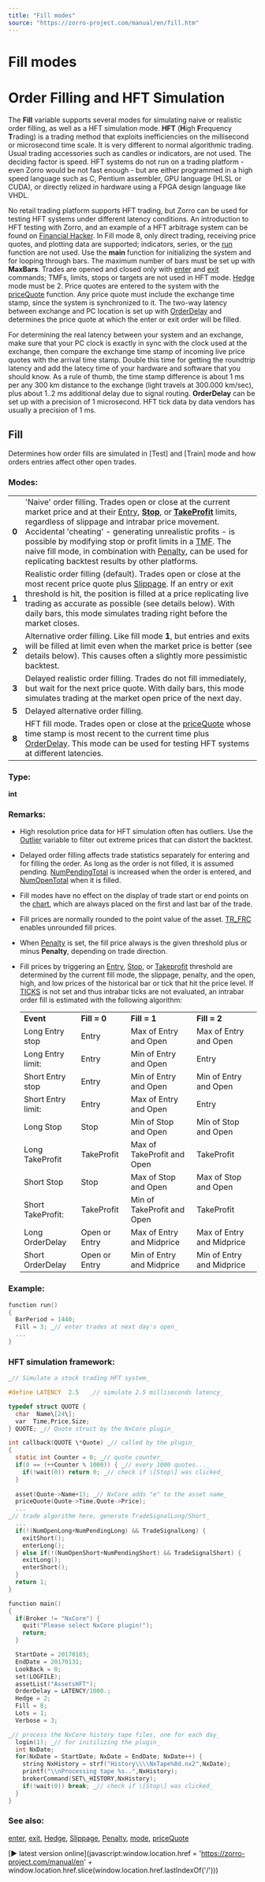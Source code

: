 ```yaml
---
title: "Fill modes"
source: "https://zorro-project.com/manual/en/fill.htm"
---
```


# Fill modes

# Order Filling and HFT Simulation

The **Fill** variable supports several modes for simulating naive or realistic order filling, as well as a HFT simulation mode. **HFT** (**H**igh **F**requency **T**rading) is a trading method that exploits inefficiencies on the millisecond or microsecond time scale. It is very different to normal algorithmic trading. Usual trading accessories such as candles or indicators, are not used. The deciding factor is speed. HFT systems do not run on a trading platform - even Zorro would be not fast enough - but are either programmed in a high speed language such as C, Pentium assembler, GPU language (HLSL or CUDA), or directly relized in hardware using a FPGA design language like VHDL.

No retail trading platform supports HFT trading, but Zorro can be used for testing HFT systems under different latency conditions. An introduction to HFT testing with Zorro, and an example of a HFT arbitrage system can be found on [Financial Hacker](http://www.financial-hacker.com/hacking-hft-systems/). In Fill mode 8, only direct trading, receiving price quotes, and plotting data are supported; indicators, series, or the [run](088_run.md) function are not used. Use the **main** function for initializing the system and for looping through bars. The maximum number of bars must be set up with **MaxBars**. Trades are opened and closed only with [enter](buylong.md) and [exit](selllong.md) commands; TMFs, limits, stops or targets are not used in HFT mode. [Hedge](019_Hedge_modes.md) mode must be 2. Price quotes are entered to the system with the [priceQuote](022_Price_History.md) function. Any price quote must include the exchange time stamp, since the system is synchronized to it. The two-way latency between exchange and PC location is set up with [OrderDelay](timewait.md) and determines the price quote at which the enter or exit order will be filled.

For determining the real latency between your system and an exchange, make sure that your PC clock is exactly in sync with the clock used at the exchange, then compare the exchange time stamp of incoming live price quotes with the arrival time stamp. Double this time for getting the roundtrip latency and add the latecy time of your hardware and software that you should know. As a rule of thumb, the time stamp difference is about 1 ms per any 300 km distance to the exchange (light travels at 300.000 km/sec), plus about 1..2 ms additional delay due to signal routing. **OrderDelay** can be set up with a precision of 1 microsecond. HFT tick data by data vendors has usually a precision of 1 ms.

## Fill

Determines how order fills are simulated in \[Test\] and \[Train\] mode and how orders entries affect other open trades.

### Modes:

<table border="0"><tbody><tr><td><strong>0</strong></td><td>'Naive' order filling. Trades open or close at the current market price and at their <a href="stop.htm">Entry</a>, <strong><a href="stop.htm">Stop</a></strong>, or <strong><a href="stop.htm">TakeProfit</a></strong> limits, regardless of slippage and intrabar price movement. Accidental 'cheating' - generating unrealistic profits - is possible by modifying stop or profit limits in a <a href="trade.htm">TMF</a>. The naive fill mode, in combination with <a href="spread.htm">Penalty</a>, can be used for replicating backtest results by other platforms.</td></tr><tr><td><strong>1</strong></td><td>Realistic order filling (default). Trades open or close at the most recent price quote plus <a href="spread.htm">Slippage</a>. If an entry or exit threshold is hit, the position is filled at a price replicating live trading as accurate as possible (see details below). With daily bars, this mode simulates trading right before the market closes.</td></tr><tr><td><strong>2</strong></td><td>Alternative order filling. Like fill mode <strong>1</strong>, but entries and exits will be filled at limit even when the market price is better (see details below). This causes often a slightly more pessimistic backtest.</td></tr><tr><td><strong>3</strong></td><td>Delayed realistic order filling. Trades do not fill immediately, but wait for the next price quote. With daily bars, this mode simulates trading at the market open price of the next day.</td></tr><tr><td><strong>5</strong></td><td>Delayed alternative order filling.</td></tr><tr><td><strong>8</strong></td><td>HFT fill mode. Trades open or close at the <a href="price.htm">priceQuote</a> whose time stamp is most recent to the current time plus <a href="timewait.htm">OrderDelay</a>. This mode can be used for testing HFT systems at different latencies.</td></tr></tbody></table>

  

### Type:

**int**

### Remarks:

*   High resolution price data for HFT simulation often has outliers. Use the [Outlier](187_TickTime_MaxRequests.md) variable to filter out extreme prices that can distort the backtest.
*   Delayed order filling affects trade statistics separately for entering and for filling the order. As long as the order is not filled, it is assumed pending. [NumPendingTotal](winloss.md) is increased when the order is entered, and [NumOpenTotal](winloss.md) when it is filled.
*   Fill modes have no effect on the display of trade start or end points on the [chart](011_Chart_Viewer_Debugger.md), which are always placed on the first and last bar of the trade.
*   Fill prices are normally rounded to the point value of the asset. [TR\_FRC](018_TradeMode.md) enables unrounded fill prices.
*   When [Penalty](191_Spread_Commission.md) is set, the fill price always is the given threshold plus or minus **Penalty**, depending on trade direction.
*   Fill prices by triggering an [Entry](188_Stop_Profit_Trail_Entry.md), [Stop](188_Stop_Profit_Trail_Entry.md), or [Takeprofit](188_Stop_Profit_Trail_Entry.md) threshold are determined by the current fill mode, the slippage, penalty, and the open, high, and low prices of the historical bar or tick that hit the price level. If [TICKS](018_TradeMode.md) is not set and thus intrabar ticks are not evaluated, an intrabar order fill is estimated with the following algorithm:  
      
    
    <table><tbody><tr><td><strong>Event</strong></td><td><strong>Fill = 0</strong></td><td><strong>Fill = 1</strong></td><td><strong>Fill = 2</strong></td></tr><tr><td>Long Entry stop</td><td>Entry</td><td>Max of Entry and Open</td><td>Max of Entry and Open</td></tr><tr><td>Long Entry limit:</td><td>Entry</td><td>Min of Entry and Open</td><td>Entry</td></tr><tr><td>Short Entry stop</td><td>Entry</td><td>Min of Entry and Open</td><td>Min of Entry and Open</td></tr><tr><td>Short Entry limit:</td><td>Entry</td><td>Max of Entry and Open</td><td>Entry</td></tr><tr><td>Long Stop</td><td>Stop</td><td>Min of Stop and Open</td><td>Min of Stop and Open</td></tr><tr><td>Long TakeProfit</td><td>TakeProfit</td><td>Max of TakeProfit and Open</td><td>TakeProfit</td></tr><tr><td>Short Stop</td><td>Stop</td><td>Max of Stop and Open</td><td>Max of Stop and Open</td></tr><tr><td>Short TakeProfit:</td><td>TakeProfit</td><td>Min of TakeProfit and Open</td><td>TakeProfit</td></tr><tr><td>Long OrderDelay</td><td>Open or Entry</td><td>Max of Entry and Midprice</td><td>Max of Entry and Midprice</td></tr><tr><td>Short OrderDelay</td><td>Open or Entry</td><td>Min of Entry and Midprice</td><td>Min of Entry and Midprice</td></tr></tbody></table>
    

### Example:

```c
function run()
{
  BarPeriod = 1440;
  Fill = 3; _// enter trades at next day's open_ 
  ...
}
```

### HFT simulation framework:

```c
_// Simulate a stock trading HFT system_

#define LATENCY  2.5   _// simulate 2.5 milliseconds latency_

typedef struct QUOTE {
  char  Name\[24\];
  var  Time,Price,Size;
} QUOTE; _// Quote struct by the NxCore plugin_

int callback(QUOTE \*Quote) _// called by the plugin_
{
  static int Counter = 0; _// quote counter_
  if(0 == (++Counter % 1000)) { _// every 1000 quotes..._
    if(!wait(0)) return 0; _// check if \[Stop\] was clicked_
  }
    
  asset(Quote->Name+1); _// NxCore adds "e" to the asset name_
  priceQuote(Quote->Time,Quote->Price);
  ...
_// trade algorithm here, generate TradeSignalLong/Short_
  ...
  if(!(NumOpenLong+NumPendingLong) && TradeSignalLong) {
    exitShort();
    enterLong();
  } else if(!(NumOpenShort+NumPendingShort) && TradeSignalShort) {
    exitLong();
    enterShort();
  }
  return 1;
}

function main()
{
  if(Broker != "NxCore") {
    quit("Please select NxCore plugin!");
    return;
  }

  StartDate = 20170103;
  EndDate = 20170131;
  LookBack = 0;
  set(LOGFILE);
  assetList("AssetsHFT");
  OrderDelay = LATENCY/1000.;
  Hedge = 2;
  Fill = 8;
  Lots = 1;
  Verbose = 3;

_// process the NxCore history tape files, one for each day_
  login(1);	_// for initilizing the plugin_
  int NxDate;
  for(NxDate = StartDate; NxDate = EndDate; NxDate++) {
    string NxHistory = strf("History\\\\NxTape%8d.nx2",NxDate);
    printf("\\nProcessing tape %s..",NxHistory);
    brokerCommand(SET\_HISTORY,NxHistory);
    if(!wait(0)) break; _// check if \[Stop\] was clicked_
  }
}
```

### See also:

[enter](buylong.md), [exit](selllong.md), [Hedge](019_Hedge_modes.md), [Slippage](191_Spread_Commission.md), [Penalty](191_Spread_Commission.md), [mode](018_TradeMode.md), [priceQuote](022_Price_History.md)

[► latest version online](javascript:window.location.href = 'https://zorro-project.com/manual/en' + window.location.href.slice\(window.location.href.lastIndexOf\('/'\)\))